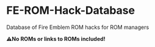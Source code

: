 # FE-ROM-Hack-Database
Database of Fire Emblem ROM hacks for ROM managers

**⚠️No ROMs or links to ROMs included!**
